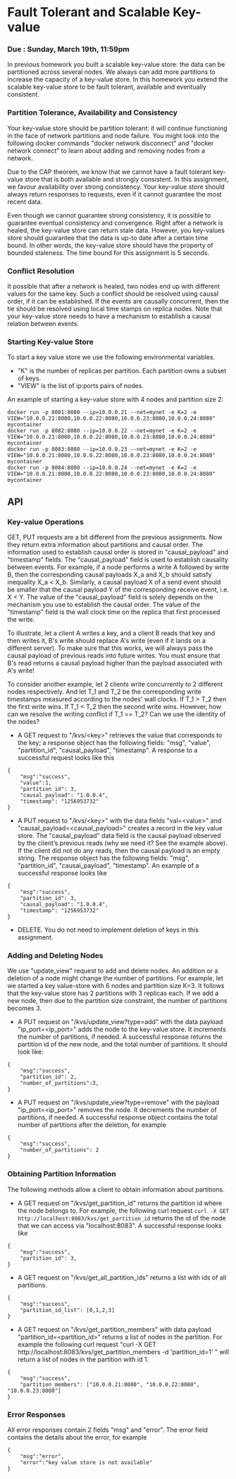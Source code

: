 # Fault Tolerant and Scalable Key-value

### Due : Sunday, March 19th, 11:59pm


In previous homework you built a scalable key-value store: the data can be partitioned across several nodes. We always can add more partitions to increase the capacity of a key-value store.
In this homework you extend the scalable key-value store to be fault tolerant, available and eventually consistent.

### Partition Tolerance, Availability and Consistency
Your key-value store should be partition tolerant: it will continue functioning in the face of network partitions and node failure. You might look into the following docker commands "docker network disconnect" and "docker network connect" to learn about adding and removing nodes from a network.     

Due to the CAP theorem, we know that we cannot have a fault tolerant key-value store that is both available and strongly consistent. In this assignment, we favour availability over strong consistency. Your key-value store should always return responses to requests, even if it cannot guarantee the most recent data.

Even though we cannot guarantee strong consistency, it is possible to guarantee eventual consistency and convergence. Right after a network is healed, the key-value store can return stale data. However, you key-values store should guarantee that the data is up-to date after a certain time bound. In other words, the key-value store should have the property of bounded staleness. The time bound for this assignment is 5 seconds.

### Conflict Resolution
It possible that after a network is healed, two nodes end up with different values for the same key. Such a conflict should be resolved using causal order, if it can be established. If the events are causally concurrent, then the tie should be resolved using local time stamps on replica nodes. Note that your key-value store needs to have a mechanism to establish a causal relation between events. 

### Starting Key-value Store
To start a key value store we use the following environmental variables. 

* "K" is the number of replicas per partition. Each partition owns a subset of keys.
* "VIEW" is the list of ip:ports pairs of nodes.

An example of starting a key-value store with 4 nodes and partition size 2:

```
docker run -p 8081:8080 --ip=10.0.0.21 --net=mynet -e K=2 -e VIEW="10.0.0.21:8080,10.0.0.22:8080,10.0.0.23:8080,10.0.0.24:8080" mycontainer
docker run -p 8082:8080 --ip=10.0.0.22 --net=mynet -e K=2 -e VIEW="10.0.0.21:8080,10.0.0.22:8080,10.0.0.23:8080,10.0.0.24:8080" mycontainer
docker run -p 8083:8080 --ip=10.0.0.23 --net=mynet -e K=2 -e VIEW="10.0.0.21:8080,10.0.0.22:8080,10.0.0.23:8080,10.0.0.24:8080" mycontainer
docker run -p 8084:8080 --ip=10.0.0.24 --net=mynet -e K=2 -e VIEW="10.0.0.21:8080,10.0.0.22:8080,10.0.0.23:8080,10.0.0.24:8080" mycontainer
```

## API
### Key-value Operations
GET, PUT requests are a bit different from the previous assignments. Now they return extra information about partitions and causal order. The information used to establish causal order is stored in "causal_payload" and "timestamp" fields. The "causal_payload" field is used to establish causality between events. For example, if a node performs a write A followed by write B, then the corresponding causal payloads X_a and X_b should satisfy inequality X_a < X_b.  Similarly, a causal payload X of a send event should be smaller that the causal payload Y of the corresponding receive event, i.e. X < Y. The value of the "causal_payload" field is solely depends on the mechanism you use to establish the causal order. The value of the "timestamp" field is the wall clock time on the replica that first processed the write.

To illustrate, let a client A writes a key, and a client B reads that key and then writes it, B's write should replace A's write (even if it lands on a different server). To make sure that this works, we will always pass the causal payload of previous reads into future writes. You must ensure that B's read returns a causal payload higher than the payload associated with A's write!

To consider another example, let 2 clients write concurrently to 2 different nodes respectively. And let T_1 and T_2 be the corresponding write timestamps measured according to the nodes' wall clocks. If T_1 > T_2 then the first write wins. If T_1 < T_2 then the second write wins. However, how can we resolve the writing conflict if T_1 == T_2? Can we use the identity of the nodes?


* A GET request to "/kvs/\<key\>" retrieves the value that corresponds to the key; a response object has the following fields: "msg", "value", "partition_id", "causal_payload", "timestamp". A response to a successful request looks like this
```
{
    "msg":"success",
    "value":1,
    "partition_id": 3,
    "causal_payload": "1.0.0.4",
    "timestamp": "1256953732"
}
```

* A PUT request to "/kvs/\<key\>" with the data fields "val=\<value\>" and "causal_payload=\<causal_payload\>" creates a record in the key value store. The "causal_payload" data field is the causal payload observed by the client’s previous reads (why we need it? See the example above). If the client did not do any reads, then the  causal payload is an empty string. The response object has the following fields: "msg", "partition_id", "causal_payload", "timestamp". An example of a successful response looks like
```
{
    "msg":"success",
    "partition_id": 3,
    "causal_payload": "1.0.0.4",
    "timestamp": "1256953732"
}
```

* DELETE. You do not need to implement deletion of keys in this assignment.

### Adding and Deleting Nodes
We use "update_view" request to add and delete nodes. An addition or a deletion of a node might change the number of partitions. For example, let we started a key value-store with 6 nodes and partition size K=3. It follows that the key-value store has 2 partitions with 3 replicas each. If we add a new node, then due to the partition size constraint, the number of partitions becomes 3.

* A PUT request on "/kvs/update_view?type=add" with the data payload "ip_port=\<ip_port\>" adds the node to the key-value store. It increments the number of partitions, if needed. A successful response returns the partition id of the new node, and the total number of partitions. It should look like:
```
{
    "msg":"success",
    "partition_id": 2,
    "number_of_partitions":3,
}
```
* A PUT request on "/kvs/update_view?type=remove" with the payload "ip_port=\<ip_port\>" removes the node. It decrements the number of partitions, if needed. A successful response object contains the total number of partitions after the deletion, for example
```
{
    "msg":"success",
    "number_of_partitions": 2
}
```

### Obtaining Partition Information
The following methods allow a client to obtain information about partitions.

* A GET request on "/kvs/get_partition_id" returns the partition id where the node belongs to. For example, the following curl request `curl -X GET http://localhost:8083/kvs/get_partition_id` returns the id of the node that we can access via "localhost:8083". A successful response looks like
```
{
    "msg":"success",
    "partition_id": 3,
}
```

* A GET request on "/kvs/get_all_partition_ids" returns a list with ids of all partitions.
```
{
    "msg":"success",
    "partition_id_list": [0,1,2,3]
}
```

* A GET request on "/kvs/get_partition_members" with data payload "partition_id=\<partition_id\>" returns a list of nodes in the partition.
    For example the following curl request "curl -X GET http://localhost:8083/kvs/get_partition_members -d 'partition_id=1' " will return a list of nodes in the partition with id 1.
```
{
    "msg":"success",
    "partition_members": ["10.0.0.21:8080", "10.0.0.22:8080", "10.0.0.23:8080"]
}
```

### Error Responses
All error responses contain 2 fields "msg" and "error". The error field contains the details about the error, for example
```
{
    "msg":"error",
    "error":"key value store is not available"
}
```

